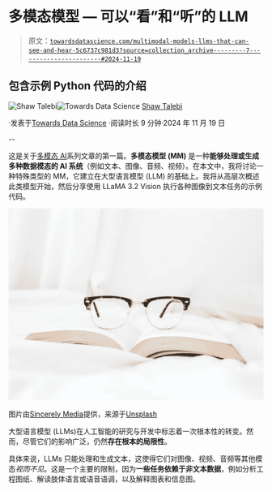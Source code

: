 # 多模态模型 — 可以“看”和“听”的 LLM

> 原文：[`towardsdatascience.com/multimodal-models-llms-that-can-see-and-hear-5c6737c981d3?source=collection_archive---------7-----------------------#2024-11-19`](https://towardsdatascience.com/multimodal-models-llms-that-can-see-and-hear-5c6737c981d3?source=collection_archive---------7-----------------------#2024-11-19)

## 包含示例 Python 代码的介绍

[](https://shawhin.medium.com/?source=post_page---byline--5c6737c981d3--------------------------------)![Shaw Talebi](https://shawhin.medium.com/?source=post_page---byline--5c6737c981d3--------------------------------)[](https://towardsdatascience.com/?source=post_page---byline--5c6737c981d3--------------------------------)![Towards Data Science](https://towardsdatascience.com/?source=post_page---byline--5c6737c981d3--------------------------------) [Shaw Talebi](https://shawhin.medium.com/?source=post_page---byline--5c6737c981d3--------------------------------)

·发表于[Towards Data Science](https://towardsdatascience.com/?source=post_page---byline--5c6737c981d3--------------------------------) ·阅读时长 9 分钟·2024 年 11 月 19 日

--

这是关于[多模态 AI](https://shawhin.medium.com/list/multimodal-ai-fe9521d0e77a)系列文章的第一篇。**多模态模型 (MM)** 是一种**能够处理或生成多种数据模态的 AI 系统**（例如文本、图像、音频、视频）。在本文中，我将讨论一种特殊类型的 MM，它建立在大型语言模型 (LLM) 的基础上。我将从高层次概述此类模型开始，然后分享使用 LLaMA 3.2 Vision 执行各种图像到文本任务的示例代码。

![](img/27ab3af36cfa4d6886cc5244b94147db.png)

图片由[Sincerely Media](https://unsplash.com/@sincerelymedia?utm_source=medium&utm_medium=referral)提供，来源于[Unsplash](https://unsplash.com/?utm_source=medium&utm_medium=referral)

大型语言模型 (LLMs)在人工智能的研究与开发中标志着一次根本性的转变。然而，尽管它们的影响广泛，仍然**存在根本的局限性**。

具体来说，LLMs 只能处理和生成文本，这使得它们对图像、视频、音频等其他模态*视而不见*。这是一个主要的限制，因为**一些任务依赖于非文本数据**，例如分析工程图纸、解读肢体语言或语音语调，以及解释图表和信息图。
